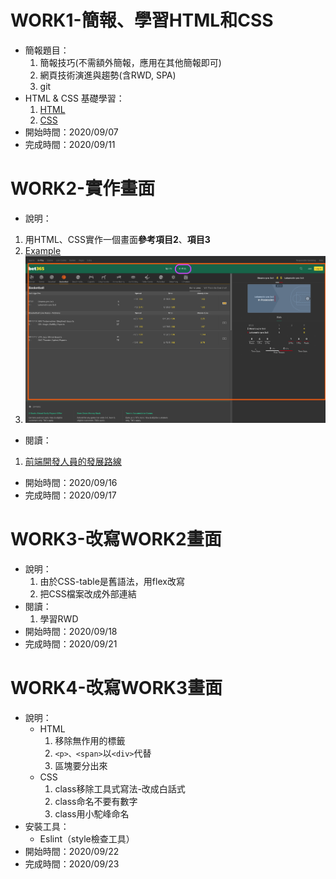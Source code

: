# WORK1-簡報、學習HTML和CSS
- 簡報題目：
  1. 簡報技巧(不需額外簡報，應用在其他簡報即可)
  2. 網頁技術演進與趨勢(含RWD, SPA)
  3. git
- HTML & CSS 基礎學習：
  1. [HTML][]
  2. [CSS][]
- 開始時間：2020/09/07
- 完成時間：2020/09/11

[HTML]: https://developer.mozilla.org/zh-TW/docs/Learn/Getting_started_with_the_web/CSS_basics
[CSS]: https://developer.mozilla.org/zh-TW/docs/Learn/HTML/Introduction_to_HTML

# WORK2-實作畫面
- 說明：
 1. 用HTML、CSS實作一個畫面**參考項目2**、**項目3**
 2. [Example][]
 3. ![實作範圍][work2]
- 閱讀：
 1. [前端開發人員的發展路線][book]
- 開始時間：2020/09/16
- 完成時間：2020/09/17

[example]: https://www.bet365.com/#/IP/B1
[work2]: example/Work2.png
[book]: https://github.com/kamranahmedse/developer-roadmap

# WORK3-改寫WORK2畫面
- 說明：
  1. 由於CSS-table是舊語法，用flex改寫
  2. 把CSS檔案改成外部連結
- 閱讀：
  1. 學習RWD
- 開始時間：2020/09/18
- 完成時間：2020/09/21

# WORK4-改寫WORK3畫面
- 說明：
  * HTML
    1. 移除無作用的標籤
    2. `<p>、<span>`以`<div>`代替
    3. 區塊要分出來
  * CSS
    1. class移除工具式寫法-改成白話式
    2. class命名不要有數字
    3. class用小駝峰命名
- 安裝工具：
  * Eslint（style檢查工具）
- 開始時間：2020/09/22
- 完成時間：2020/09/23

